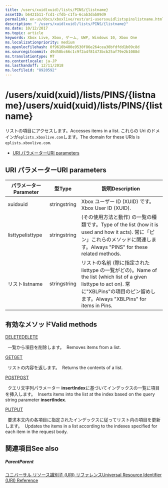 ```yaml
---
title: /users/xuid(xuid)/lists/PINS/{listname}
assetID: b6421b11-fcd1-cfdb-c1fa-6cab3dab89d9
permalink: en-us/docs/xboxlive/rest/uri-usersxuidlistspinslistname.html
description: " /users/xuid(xuid)/lists/PINS/{listname}"
ms.date: 10/12/2017
ms.topic: article
keywords: Xbox Live, Xbox, ゲーム, UWP, Windows 10, Xbox One
ms.localizationpriority: medium
ms.openlocfilehash: 0f9610b400e9530f86e264cea30bfdfdd1b09c8d
ms.sourcegitcommit: 49d58bc66c1c9f2a4f81473bcb25af79e2b1088d
ms.translationtype: MT
ms.contentlocale: ja-JP
ms.lasthandoff: 12/11/2018
ms.locfileid: "8920592"
---
```

# <a name="usersxuidxuidlistspinslistname"></a><span data-ttu-id="cbd50-104">/users/xuid(xuid)/lists/PINS/{listname}</span><span class="sxs-lookup"><span data-stu-id="cbd50-104">/users/xuid(xuid)/lists/PINS/{listname}</span></span>
<span data-ttu-id="cbd50-105">リストの項目にアクセスします。</span><span class="sxs-lookup"><span data-stu-id="cbd50-105">Accesses items in a list.</span></span> <span data-ttu-id="cbd50-106">これらの Uri のドメインが`eplists.xboxlive.com`します。</span><span class="sxs-lookup"><span data-stu-id="cbd50-106">The domain for these URIs is `eplists.xboxlive.com`.</span></span>
 
  * [<span data-ttu-id="cbd50-107">URI パラメーター</span><span class="sxs-lookup"><span data-stu-id="cbd50-107">URI parameters</span></span>](#ID4EV)
 
<a id="ID4EV"></a>

 
## <a name="uri-parameters"></a><span data-ttu-id="cbd50-108">URI パラメーター</span><span class="sxs-lookup"><span data-stu-id="cbd50-108">URI parameters</span></span>
 
| <span data-ttu-id="cbd50-109">パラメーター</span><span class="sxs-lookup"><span data-stu-id="cbd50-109">Parameter</span></span>| <span data-ttu-id="cbd50-110">型</span><span class="sxs-lookup"><span data-stu-id="cbd50-110">Type</span></span>| <span data-ttu-id="cbd50-111">説明</span><span class="sxs-lookup"><span data-stu-id="cbd50-111">Description</span></span>| 
| --- | --- | --- | 
| <span data-ttu-id="cbd50-112">xuid</span><span class="sxs-lookup"><span data-stu-id="cbd50-112">xuid</span></span>| <span data-ttu-id="cbd50-113">string</span><span class="sxs-lookup"><span data-stu-id="cbd50-113">string</span></span>| <span data-ttu-id="cbd50-114">Xbox ユーザー ID (XUID) です。</span><span class="sxs-lookup"><span data-stu-id="cbd50-114">Xbox User ID (XUID).</span></span>| 
| <span data-ttu-id="cbd50-115">listtype</span><span class="sxs-lookup"><span data-stu-id="cbd50-115">listtype</span></span>| <span data-ttu-id="cbd50-116">string</span><span class="sxs-lookup"><span data-stu-id="cbd50-116">string</span></span>| <span data-ttu-id="cbd50-117">(その使用方法と動作) の一覧の種類です。</span><span class="sxs-lookup"><span data-stu-id="cbd50-117">Type of the list (how it is used and how it acts).</span></span> <span data-ttu-id="cbd50-118">常に「ピン」これらのメソッドに関連します。</span><span class="sxs-lookup"><span data-stu-id="cbd50-118">Always "PINS" for these related methods.</span></span>| 
| <span data-ttu-id="cbd50-119">リスト</span><span class="sxs-lookup"><span data-stu-id="cbd50-119">listname</span></span>| <span data-ttu-id="cbd50-120">string</span><span class="sxs-lookup"><span data-stu-id="cbd50-120">string</span></span>| <span data-ttu-id="cbd50-121">リストの名前 (際に指定された listtype の一覧がどの)。</span><span class="sxs-lookup"><span data-stu-id="cbd50-121">Name of the list (which list of a given listtype to act on).</span></span> <span data-ttu-id="cbd50-122">常に"XBLPins"の項目のピン留めします。</span><span class="sxs-lookup"><span data-stu-id="cbd50-122">Always "XBLPins" for items in Pins.</span></span>| 
  
<a id="ID4EGC"></a>

 
## <a name="valid-methods"></a><span data-ttu-id="cbd50-123">有効なメソッド</span><span class="sxs-lookup"><span data-stu-id="cbd50-123">Valid methods</span></span>

[<span data-ttu-id="cbd50-124">DELETE</span><span class="sxs-lookup"><span data-stu-id="cbd50-124">DELETE</span></span>](uri-usersxuidlistspinslistnamedelete.md)

<span data-ttu-id="cbd50-125">&nbsp;&nbsp;一覧から項目を削除します。</span><span class="sxs-lookup"><span data-stu-id="cbd50-125">&nbsp;&nbsp;Removes items from a list.</span></span>

[<span data-ttu-id="cbd50-126">GET</span><span class="sxs-lookup"><span data-stu-id="cbd50-126">GET</span></span>](uri-usersxuidlistspinslistnameget.md)

<span data-ttu-id="cbd50-127">&nbsp;&nbsp;リストの内容を返します。</span><span class="sxs-lookup"><span data-stu-id="cbd50-127">&nbsp;&nbsp;Returns the contents of a list.</span></span>

[<span data-ttu-id="cbd50-128">POST</span><span class="sxs-lookup"><span data-stu-id="cbd50-128">POST</span></span>](uri-usersxuidlistspinslistnamepost.md)

<span data-ttu-id="cbd50-129">&nbsp;&nbsp;クエリ文字列パラメーター **insertIndex**に基づいてインデックスの一覧に項目を挿入します。</span><span class="sxs-lookup"><span data-stu-id="cbd50-129">&nbsp;&nbsp;Inserts items into the list at the index based on the query string parameter **insertIndex**.</span></span>

[<span data-ttu-id="cbd50-130">PUT</span><span class="sxs-lookup"><span data-stu-id="cbd50-130">PUT</span></span>](uri-usersxuidlistspinslistnameput.md)

<span data-ttu-id="cbd50-131">&nbsp;&nbsp;要求本文内の各項目に指定されたインデックスに従ってリスト内の項目を更新します。</span><span class="sxs-lookup"><span data-stu-id="cbd50-131">&nbsp;&nbsp;Updates the items in a list according to the indexes specified for each item in the request body.</span></span>
 
<a id="ID4EZC"></a>

 
## <a name="see-also"></a><span data-ttu-id="cbd50-132">関連項目</span><span class="sxs-lookup"><span data-stu-id="cbd50-132">See also</span></span>
 
<a id="ID4E2C"></a>

 
##### <a name="parent"></a><span data-ttu-id="cbd50-133">Parent</span><span class="sxs-lookup"><span data-stu-id="cbd50-133">Parent</span></span> 

[<span data-ttu-id="cbd50-134">ユニバーサル リソース識別子 (URI) リファレンス</span><span class="sxs-lookup"><span data-stu-id="cbd50-134">Universal Resource Identifier (URI) Reference</span></span>](../atoc-xboxlivews-reference-uris.md)

   